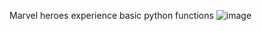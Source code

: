 Marvel heroes experience basic python functions 
![image](https://github.com/user-attachments/assets/8ac4b63c-ce15-400d-b873-53294ff73a88)
